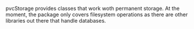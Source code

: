 pvcStorage provides classes that work woth permanent storage.  At the moment, the package only covers filesystem operations as there are other libraries out there that handle databases.
